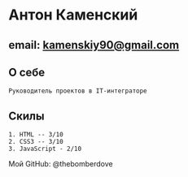 # Антон Каменский
## email: kamenskiy90@gmail.com
## О себе
    Руководитель проектов в IT-интеграторе
## Скилы
    1. HTML -- 3/10
    2. CSS3 -- 3/10
    3. JavaScript - 2/10

Мой GitHub: @thebomberdove